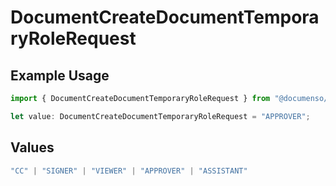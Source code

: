 # DocumentCreateDocumentTemporaryRoleRequest

## Example Usage

```typescript
import { DocumentCreateDocumentTemporaryRoleRequest } from "@documenso/sdk-typescript/models/operations";

let value: DocumentCreateDocumentTemporaryRoleRequest = "APPROVER";
```

## Values

```typescript
"CC" | "SIGNER" | "VIEWER" | "APPROVER" | "ASSISTANT"
```